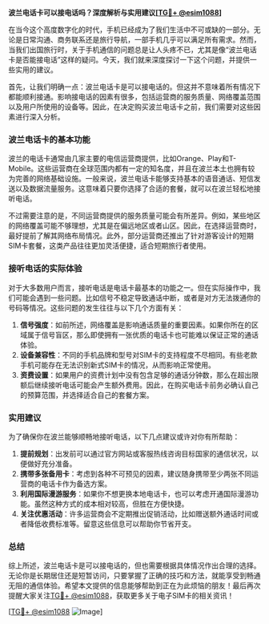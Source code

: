 **波兰电话卡可以接电话吗？深度解析与实用建议[[TG💪+ @esim1088](https://t.me/s/esim1088)]**

在当今这个高度数字化的时代，手机已经成为了我们生活中不可或缺的一部分。无论是日常沟通、商务联系还是旅行导航，一部手机几乎可以满足所有需求。然而，当我们出国旅行时，关于手机通信的问题总是让人头疼不已，尤其是像“波兰电话卡是否能接电话”这样的疑问。今天，我们就来深度探讨一下这个问题，并提供一些实用的建议。

首先，让我们明确一点：波兰电话卡是可以接电话的。但这并不意味着所有情况下都能顺利接通。影响接电话的因素有很多，包括运营商的服务质量、网络覆盖范围以及用户所使用的设备等。因此，在决定购买波兰电话卡之前，我们需要对这些因素进行深入分析。

### 波兰电话卡的基本功能

波兰的电话卡通常由几家主要的电信运营商提供，比如Orange、Play和T-Mobile。这些运营商在全球范围内都有一定的知名度，并且在波兰本土也拥有较为完善的网络基础设施。一般来说，波兰电话卡能够支持基本的语音通话、短信发送以及数据流量服务。这意味着只要你选择了合适的套餐，就可以在波兰轻松地接听电话。

不过需要注意的是，不同运营商提供的服务质量可能会有所差异。例如，某些地区的网络覆盖可能不够理想，尤其是在偏远地区或者山区。因此，在选择运营商时，最好提前了解其网络布局情况。此外，部分运营商还推出了针对游客设计的短期SIM卡套餐，这类产品往往更加灵活便捷，适合短期旅行者使用。

### 接听电话的实际体验

对于大多数用户而言，接听电话是电话卡最基本的功能之一。但在实际操作中，我们可能会遇到一些问题。比如信号不稳定导致通话中断，或者是对方无法拨通你的号码等情况。这些问题的发生往往与以下几个方面有关：

1. **信号强度**：如前所述，网络覆盖是影响通话质量的重要因素。如果你所在的区域属于信号盲区，那么即使拥有一张优质的电话卡也可能难以保证正常的通话体验。
2. **设备兼容性**：不同的手机品牌和型号对SIM卡的支持程度不尽相同。有些老款手机可能存在无法识别新式SIM卡的情况，从而影响正常使用。
3. **资费设置**：如果用户的资费计划中没有包含足够的通话分钟数，那么在超出限额后继续接听电话可能会产生额外费用。因此，在购买电话卡前务必确认自己的预算范围，并选择适合自己的套餐方案。

### 实用建议

为了确保你在波兰能够顺畅地接听电话，以下几点建议或许对你有所帮助：

1. **提前规划**：出发前可以通过官方网站或客服热线咨询目标国家的通信状况，以便做好充分准备。
2. **携带多张备用卡**：考虑到各种不可预见的因素，建议随身携带至少两张不同运营商的电话卡作为备选方案。
3. **利用国际漫游服务**：如果你不想更换本地电话卡，也可以考虑开通国际漫游功能。虽然这种方式的成本相对较高，但胜在方便快捷。
4. **关注优惠活动**：许多运营商会不定期推出促销活动，比如赠送额外通话时间或者降低收费标准等。留意这些信息可以帮助你节省开支。

### 总结

综上所述，波兰电话卡是可以接电话的，但也需要根据具体情况作出合理的选择。无论你是长期居住还是短暂访问，只要掌握了正确的技巧和方法，就能享受到畅通无阻的通信体验。希望本文提供的信息能够帮助到正在为此烦恼的朋友！最后再次提醒大家关注[TG💪+ @esim1088](https://t.me/s/esim1088)，获取更多关于电子SIM卡的相关资讯！

[[TG💪+ @esim1088](https://t.me/s/esim1088) ![Image](https://i.postimg.cc/4NQfJmqS/Snipaste-2025-05-13-00-14-12.png)]